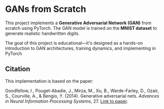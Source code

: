 # GANs from Scratch

This project implements a **Generative Adversarial Network (GAN)** from scratch using PyTorch. The GAN model is trained on the **MNIST dataset** to generate realistic handwritten digits.

The goal of this project is educational—it's designed as a hands-on introduction to GAN architectures, training dynamics, and implementing in PyTorch

## Citation

This implementation is based on the paper:

Goodfellow, I., Pouget-Abadie, J., Mirza, M., Xu, B., Warde-Farley, D., Ozair, S., Courville, A., & Bengio, Y. (2014). Generative adversarial nets. *Advances in Neural Information Processing Systems*, 27. [Link to paper](https://arxiv.org/pdf/1406.2661.pdf).




